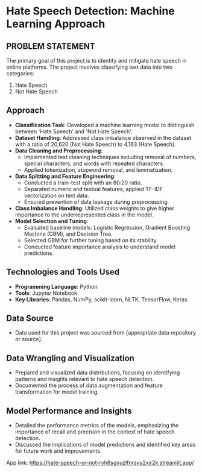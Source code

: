 
# Hate Speech Detection: Machine Learning Approach

## PROBLEM STATEMENT
The primary goal of this project is to identify and mitigate hate speech in online platforms. The project involves classifying text data into two categories:

1) Hate Speech
2) Not Hate Speech

## Approach

- **Classification Task**: Developed a machine learning model to distinguish between 'Hate Speech' and 'Not Hate Speech'.
- **Dataset Handling**: Addressed class imbalance observed in the dataset with a ratio of 20,620 (Not Hate Speech) to 4,163 (Hate Speech).
- **Data Cleaning and Preprocessing**:
  - Implemented text cleaning techniques including removal of numbers, special characters, and words with repeated characters.
  - Applied tokenization, stopword removal, and lemmatization.
- **Data Splitting and Feature Engineering**:
  - Conducted a train-test split with an 80:20 ratio.
  - Separated numeric and textual features; applied TF-IDF vectorization on text data.
  - Ensured prevention of data leakage during preprocessing.
- **Class Imbalance Handling**: Utilized class weights to give higher importance to the underrepresented class in the model.
- **Model Selection and Tuning**:
  - Evaluated baseline models: Logistic Regression, Gradient Boosting Machine (GBM), and Decision Tree.
  - Selected GBM for further tuning based on its stability.
  - Conducted feature importance analysis to understand model predictions.

## Technologies and Tools Used 
- **Programming Language**: Python
- **Tools**: Jupyter Notebook
- **Key Libraries**: Pandas, NumPy, scikit-learn, NLTK, TensorFlow, Keras.

## Data Source
- Data used for this project was sourced from [appropriate data repository or source].

## Data Wrangling and Visualization
- Prepared and visualized data distributions, focusing on identifying patterns and insights relevant to hate speech detection.
- Documented the process of data augmentation and feature transformation for model training.

## Model Performance and Insights
- Detailed the performance metrics of the models, emphasizing the importance of recall and precision in the context of hate speech detection.
- Discussed the implications of model predictions and identified key areas for future work and improvements.


App link: https://hate-speech-or-not-ryh8sgyuzlfnrsvy2xjr2k.streamlit.app/
